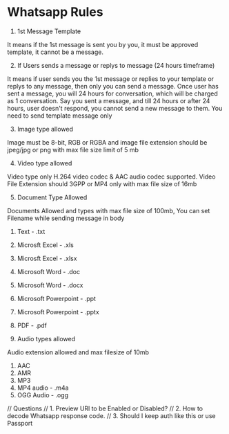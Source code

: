 # Whatsapp Rules #

1. 1st Message Template

It means if the 1st message is sent you by you, it must be approved template, it cannot be a message.

2. If Users sends a message or replys to message (24 hours timeframe)

It means if user sends you the 1st message or replies to your template or replys to any message, then only you can send a message.
Once user has sent a message, you will 24 hours for conversation, which will be charged as 1 conversation.
Say you sent a message, and till 24 hours or after 24 hours, user doesn't respond, you cannot send a new message to them. You need to send template message only

3. Image type allowed

Image must be 8-bit, RGB or RGBA and image file extension should be jpeg/jpg or png with max file size limit of 5 mb

4. Video type allowed

Video type only H.264 video codec & AAC audio codec supported. Video File Extension should 3GPP or MP4 only with max file size of 16mb

5. Document Type Allowed

Documents Allowed and types with max file size of 100mb, You can set Filename while sending message in body
1. Text - .txt
2. Microsft Excel - .xls
3. Microsft Excel - .xlsx
4. Microsoft Word - .doc
5. Microsoft Word - .docx
6. Microsoft Powerpoint - .ppt
7. Microsoft Powerpoint - .pptx
8. PDF - .pdf

6. Audio types allowed

Audio extension allowed and max filesize of 10mb
1. AAC 
2. AMR
3. MP3
4. MP4 audio - .m4a
5. OGG Audio - .ogg


// Questions
// 1. Preview URl to be Enabled or Disabled?
// 2. How to decode Whatsapp response code.
// 3. Should I keep auth like this or use Passport